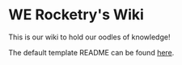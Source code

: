 # WE Rocketry's Wiki

This is our wiki to hold our oodles of knowledge!

The default template README can be found [here](./TEMPLATE_README.md).
